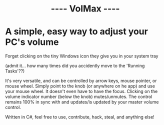 #                       ---- VolMax ----

# A simple, easy way to adjust your PC's volume 
Forget clicking on the tiny Windows icon they give you in your system tray 

(admit it... how many times did you accidently move to the 'Running Tasks'??)

It's very versatile, and can be controlled by arrow keys, mouse pointer, or mouse wheel.
Simply point to the knob (or anywhere on he app) and use your mouse wheel. It doesn't even have to have the focus.
Clicking on the volume indicator number (below the knob) mutes/unmutes.
The control remains 100% in sync with and updates/is updated by your master volume control.

Written in C#, feel free to use, contribute, hack, steal, and anything else!

